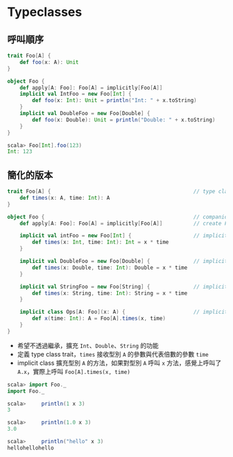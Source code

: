 # Typeclasses

## 呼叫順序
```scala
trait Foo[A] {
    def foo(x: A): Unit
}

object Foo {
    def apply[A: Foo]: Foo[A] = implicitly[Foo[A]]
    implicit val IntFoo = new Foo[Int] {
        def foo(x: Int): Unit = println("Int: " + x.toString)
    }
    implicit val DoubleFoo = new Foo[Double] {
        def foo(x: Double): Unit = println("Double: " + x.toString)
    }
}
```
```scala
scala> Foo[Int].foo(123)
Int: 123
```

## 簡化的版本
```scala
trait Foo[A] {                                              // type class
    def times(x: A, time: Int): A
}

object Foo {                                                // companion object of Foo
    def apply[A: Foo]: Foo[A] = implicitly[Foo[A]]          // create Foo helper

    implicit val intFoo = new Foo[Int] {                    // implicit view for Foo[Int]
        def times(x: Int, time: Int): Int = x * time
    }

    implicit val DoubleFoo = new Foo[Double] {              // implicit view for Foo[Double]
        def times(x: Double, time: Int): Double = x * time
    }

    implicit val StringFoo = new Foo[String] {              // implicit view for Foo[String]
        def times(x: String, time: Int): String = x * time
    }

    implicit class Ops[A: Foo](x: A) {                      // implicit class
        def x(time: Int): A = Foo[A].times(x, time)
    }
}
```
- 希望不透過繼承，擴充 `Int`、`Double`、`String` 的功能
- 定義 type class trait，`times` 接收型別 `A` 的參數與代表倍數的參數 `time`
- implicit class 擴充型別 `A` 的方法，如果對型別 `A` 呼叫 `x` 方法，感覺上呼叫了 `A.x`，實際上呼叫 `Foo[A].times(x, time)` 

```scala
scala> import Foo._
import Foo._

scala>     println(1 x 3)
3

scala>     println(1.0 x 3)
3.0

scala>     println("hello" x 3)
hellohellohello
```
